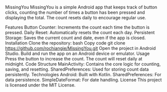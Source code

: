MissingYou
MissingYou is a simple Android app that keeps track of button clicks, counting the number of times a button has been pressed and displaying the total. The count resets daily to encourage regular use.

Features
Button Counter: Increments the count each time the button is pressed.
Daily Reset: Automatically resets the count each day.
Persistent Storage: Saves the current count and date, even if the app is closed.
Installation
Clone the repository:
bash
Copy code
git clone https://github.com/rochiangie/MissingYou.git
Open the project in Android Studio.
Build and run the app on an Android device or emulator.
Usage
Press the button to increase the count.
The count will reset daily at midnight.
Code Structure
MainActivity: Contains the core logic for counting, saving, and resetting.
SharedPreferences: Used for storing count data persistently.
Technologies
Android: Built with Kotlin.
SharedPreferences: For data persistence.
SimpleDateFormat: For date handling.
License
This project is licensed under the MIT License.